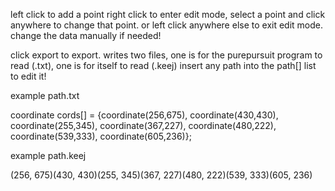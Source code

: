 left click to add a point
right click to enter edit mode,
select a point and click anywhere to change that point.
or left click anywhere else to exit edit mode.
change the data manually if needed!


click export to export.
writes two files, one is for the purepursuit program to read (.txt), one is for itself to read (.keej)
insert any path into the path[] list to edit it!


example path.txt 

coordinate cords[] = {coordinate(256,675), coordinate(430,430), coordinate(255,345), coordinate(367,227), coordinate(480,222), coordinate(539,333), coordinate(605,236)};


example path.keej 

(256, 675)(430, 430)(255, 345)(367, 227)(480, 222)(539, 333)(605, 236)
